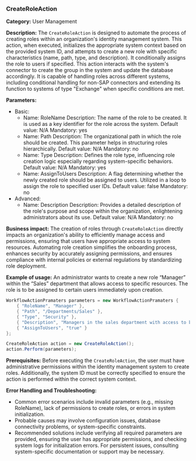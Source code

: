 ### CreateRoleAction

**Category:** User Management

**Description:** The `CreateRoleAction` is designed to automate the process of creating roles within an organization's identity management system. This action, when executed, initializes the appropriate system context based on the provided system ID, and attempts to create a new role with specific characteristics (name, path, type, and description). It conditionally assigns the role to users if specified. This action interacts with the system's connector to create the group in the system and update the database accordingly. It is capable of handling roles across different systems, including conditional handling for non-SAP connectors and extending its function to systems of type "Exchange" when specific conditions are met.

**Parameters:**
- Basic:
    - Name: RoleName
      Description: The name of the role to be created. It is used as a key identifier for the role across the system.
      Default value: N/A
      Mandatory: yes
    - Name: Path
      Description: The organizational path in which the role should be created. This parameter helps in structuring roles hierarchically.
      Default value: N/A
      Mandatory: no
    - Name: Type
      Description: Defines the role type, influencing role creation logic especially regarding system-specific behaviors.
      Default value: N/A
      Mandatory: yes
    - Name: AssignToUsers
      Description: A flag determining whether the newly created role should be assigned to users. Utilized in a loop to assign the role to specified user IDs.
      Default value: false
      Mandatory: no
- Advanced:
    - Name: Description
      Description: Provides a detailed description of the role's purpose and scope within the organization, enlightening administrators about its use.
      Default value: N/A
      Mandatory: no

**Business impact:** The creation of roles through `CreateRoleAction` directly impacts an organization's ability to efficiently manage access and permissions, ensuring that users have appropriate access to system resources. Automating role creation simplifies the onboarding process, enhances security by accurately assigning permissions, and ensures compliance with internal policies or external regulations by standardizing role deployment.

**Example of usage:**
An administrator wants to create a new role “Manager” within the “Sales” department that allows access to specific resources. The role is to be assigned to certain users immediately upon creation.

```csharp
WorkflowActionPramaters parameters = new WorkflowActionPramaters {
    { "RoleName", "Manager" },
    { "Path", "/Departments/Sales" },
    { "Type", "Security" },
    { "Description", "Managers in the sales department with access to budget and forecast reports." },
    { "AssignToUsers", "true" }
};

CreateRoleAction action = new CreateRoleAction();
action.Perform(parameters);
```

**Prerequisites:** Before executing the `CreateRoleAction`, the user must have administrative permissions within the identity management system to create roles. Additionally, the system ID must be correctly specified to ensure the action is performed within the correct system context.

**Error Handling and Troubleshooting:**
- Common error scenarios include invalid parameters (e.g., missing RoleName), lack of permissions to create roles, or errors in system initialization.
- Probable causes may involve configuration issues, database connectivity problems, or system-specific constraints.
- Recommended solutions include verifying all required parameters are provided, ensuring the user has appropriate permissions, and checking system logs for initialization errors. For persistent issues, consulting system-specific documentation or support may be necessary.